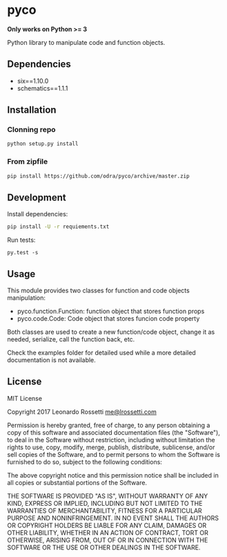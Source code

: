 # pyco

**Only works on Python >= 3**

Python library to manipulate code and function objects.

## Dependencies

* six==1.10.0
* schematics==1.1.1

## Installation

### Clonning repo

```sh
python setup.py install
```

### From zipfile

```sh
pip install https://github.com/odra/pyco/archive/master.zip
```

## Development

Install dependencies:

```sh
pip install -U -r requiements.txt
```

Run tests:

```
py.test -s
```

## Usage

This module provides two classes for function and code objects manipulation:

* pyco.function.Function: function object that stores function props
* pyco.code.Code: Code object that stores funcion code property

Both classes are used to create a new function/code object, change it as needed, serialize, call the function back, etc.

Check the examples folder for detailed used while a more detailed documentation is not available. 

## License

MIT License

Copyright 2017  Leonardo Rossetti <me@lrossetti.com>

Permission is hereby granted, free of charge, to any person obtaining a copy of this software and associated documentation files (the "Software"), to deal in the Software without restriction, including without limitation the rights to use, copy, modify, merge, publish, distribute, sublicense, and/or sell copies of the Software, and to permit persons to whom the Software is furnished to do so, subject to the following conditions:

The above copyright notice and this permission notice shall be included in all copies or substantial portions of the Software.

THE SOFTWARE IS PROVIDED "AS IS", WITHOUT WARRANTY OF ANY KIND, EXPRESS OR IMPLIED, INCLUDING BUT NOT LIMITED TO THE WARRANTIES OF MERCHANTABILITY, FITNESS FOR A PARTICULAR PURPOSE AND NONINFRINGEMENT. IN NO EVENT SHALL THE AUTHORS OR COPYRIGHT HOLDERS BE LIABLE FOR ANY CLAIM, DAMAGES OR OTHER LIABILITY, WHETHER IN AN ACTION OF CONTRACT, TORT OR OTHERWISE, ARISING FROM, OUT OF OR IN CONNECTION WITH THE SOFTWARE OR THE USE OR OTHER DEALINGS IN THE SOFTWARE.
